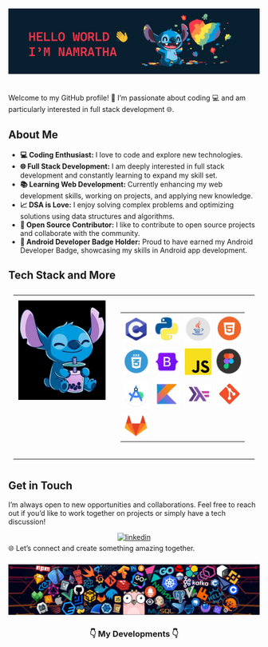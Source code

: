 <h3 align="center">
<img src="icons/header.png" alt="profile"/>
</h3>
<br>
Welcome to my GitHub profile! 🌟 I’m passionate about coding 💻 and am particularly interested in full stack development 🌐.
<br>

## About Me

- **💻 Coding Enthusiast:** I love to code and explore new technologies.
- **🌐 Full Stack Development:** I am deeply interested in full stack development and constantly learning to expand my skill set.
- **📚 Learning Web Development:** Currently enhancing my web development skills, working on projects, and applying new knowledge.
- **📈 DSA is Love:** I enjoy solving complex problems and optimizing solutions using data structures and algorithms.
- **🤝 Open Source Contributor:** I like to contribute to open source projects and collaborate with the community.
- **📱 Android Developer Badge Holder:** Proud to have earned my Android Developer Badge, showcasing my skills in Android app development.

## Tech Stack and More

<table style="border-collapse: collapse; border: none; padding: 10px;">
  <tr>
    <td style="vertical-align: top; text-align: center; padding: 10px;">
      <img src="icons/tech.png" alt="Your Picture" width="200">
    </td>
    <td style="vertical-align: top; padding: 10px;">
      <table style="border-collapse: collapse; border: none; padding: 10px;">
        <tr>
          <td style="padding: 5px;"><img src="icons/c.png" alt="C Language" width="60"/></td>
          <td style="padding: 5px;"><img src="icons/py.png" alt="Python" width="60"/></td>
          <td style="padding: 5px;"><img src="icons/java.png" alt="Java" width="60"/></td>
          <td style="padding: 5px;"><img src="icons/html.png" alt="HTML" width="60"/></td>
        </tr>
        <tr>
          <td style="padding: 5px;"><img src="icons/css.png" alt="CSS" width="60"/></td>
          <td style="padding: 5px;"><img src="icons/boot.png" alt="Bootstrap" width="60"/></td>
          <td style="padding: 5px;"><img src="icons/js.png" alt="JavaScript" width="60"/></td>
          <td style="padding: 5px;"><img src="icons/figma.png" alt="Figma" width="60"/></td>
        </tr>
        <tr>
          <td style="padding: 5px;"><img src="icons/studio.png" alt="Android" width="60"/></td>
          <td style="padding: 5px;"><img src="icons/kotlin.png" alt="Kotlin" width="60"/></td>
          <td style="padding: 5px;"><img src="icons/haskell.png" alt="Haskell" width="60"/></td>
          <td style="padding: 5px;"><img src="icons/git.png" alt="Git" width="60"/></td>
        </tr>
        <tr>
          <td style="padding: 5px;"><img src="icons/lab.png" alt="GitLab" width="60"/></td>
        </tr>
      </table>
    </td>
  </tr>
</table>

## Get in Touch

I’m always open to new opportunities and collaborations. Feel free to reach out if you’d like to work together on projects or simply have a tech discussion!

<div align="center">
 <a href="https://in.linkedin.com/in/namratha-sriram-472245259" target="_blank">
 <img src=https://img.shields.io/badge/linkedin-%231E77B5.svg?&style=for-the-badge&logo=linkedin&logoColor=white alt=linkedin style="margin-bottom: 5px;" />
 </a>
</div> 
 🌐 Let’s connect and create something amazing together.

 <h3 align="center">
<img src="icons/header_2.png" alt="end"/>
</h3>
<h3 align="center"> </h3>
<h3 align="center"> 👇 My Developments 👇 </h3> 
